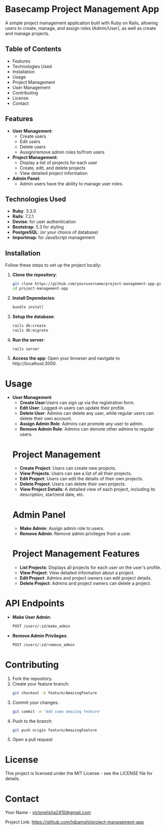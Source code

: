 # Basecamp Project Management App

A simple project management application built with Ruby on Rails, allowing users to create, manage, and assign roles (Admin/User), as well as create and manage projects.

## Table of Contents

- Features
- Technologies Used
- Installation
- Usage
- Project Management
- User Management
- Contributing
- License
- Contact

## Features

- **User Management**: 
  - Create users
  - Edit users
  - Delete users
  - Assign/remove admin roles to/from users
- **Project Management**:
  - Display a list of projects for each user
  - Create, edit, and delete projects
  - View detailed project information
- **Admin Panel**:
  - Admin users have the ability to manage user roles.

## Technologies Used

- **Ruby**: 3.3.0
- **Rails**: 7.2.1
- **Devise**: for user authentication
- **Bootstrap**: 5.3 for styling
- **PostgreSQL**: (or your choice of database)
- **Importmap**: for JavaScript management

## Installation

Follow these steps to set up the project locally:

1. **Clone the repository**:
   ```bash
   git clone https://github.com/yourusername/project-management-app.git
   cd project-management-app
2. **Install Dependacies**:
   ```bash
   bundle install
3. **Setup the database**:
   ```bash
   rails db:create
   rails db:migrate
5. **Run the server**:
   ```bash
   rails server
6. **Access the app**:
    Open your browser and navigate to http://localhost:3000.


# Usage
- **User Management**
    - **Create User**:Users can sign up via the registration form.
    - **Edit User**: Logged-in users can update their profile.
    - **Delete User**: Admins can delete any user, while regular users can delete their own account.
    - **Assign Admin Role**: Admins can promote any user to admin.
    - **Remove Admin Role**: Admins can demote other admins to regular users.
  # Project Management
    - **Create Project**: Users can create new projects.
    - **View Projects**: Users can see a list of all their projects.
    - **Edit Project**: Users can edit the details of their own projects.
    - **Delete Project**: Users can delete their own projects.
    - **View Project Details**: A detailed view of each project, including its description, start/end date, etc.
  # Admin Panel
    - **Make Admin**: Assign admin role to users.
    - **Remove Admin**: Remove admin privileges from a user.
  # Project Management Features
    - **List Projects**: Displays all projects for each user on the user's profile.
    - **View Project**: View detailed information about a project.
    - **Edit Project**: Admins and project owners can edit project details.
    - **Delete Project**: Admins and project owners can delete a project.


# API Endpoints
- **Make User Admin**:
  ```bash
  POST /users/:id/make_admin
- **Remove Admin Privileges**:
  ```bash
  POST /users/:id/remove_admin


# Contributing
  1. Fork the repository.
  2. Create your feature branch:
     ```bash
     git checkout -b feature/AmazingFeature
3. Commit your changes:
   ```bash
   git commit -m 'Add some amazing feature'
4. Push to the branch:
   ```bash
   git push origin feature/AmazingFeature
5. Open a pull request


# License
This project is licensed under the MIT License - see the LICENSE file for details.

# Contact
Your Name - victorelisha2410@gmail.com

Project Link: https://github.com/Igbamshi/project-management-app
